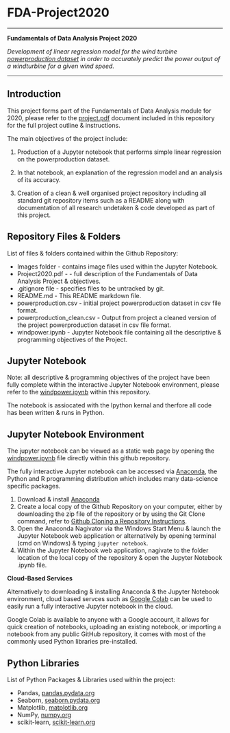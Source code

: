 # FDA-Project2020
- - - - - - - - - - - 
**Fundamentals of Data Analysis Project 2020**

*Development of linear regression model for the wind turbine [powerproduction dataset](https://github.com/PaulSweeney89/FDA-Project2020/blob/main/powerproduction.csv) in order to accurately predict the power output of a windturbine for a given wind speed.*  
- - - - - - - - - - - 

## Introduction 

This project forms part of the Fundamentals of Data Analysis module for 2020, please refer to the [project.pdf](https://github.com/PaulSweeney89/FDA-Project2020/blob/main/Project2020.pdf) document included in this repository for the full project outline & instructions.

The main objectives of the project include:

1.  Production of a Jupyter notebook that performs simple linear regression on the powerproduction dataset.

2.  In that notebook, an explanation of the regression model and an analysis of its accuracy.

3.  Creation of a clean & well organised project repository including all standard git repository items such as a README along with documentation of all research undetaken & code developed as part of this project.

## Repository Files & Folders

List of files & folders contained within the Github Repository:

- Images folder - contains image files used within the Jupyter Notebook.
- Project2020.pdf -  - full description of the Fundamentals of Data Analysis Project & objectives.
- .gitignore file -  specifies files to be untracked by git.
- README.md - This README markdown file.
- powerproduction.csv - initial project powerproduction dataset in csv file format. 
- powerproduction_clean.csv - Output from project a cleaned version of the project powerproduction dataset in csv file format.
- windpower.ipynb - Jupyter Notebook file containing all the descriptive & programming objectives of the Project.

## Jupyter Notebook

Note: all descriptive & programming objectives of the project have been fully complete within the interactive Jupyter Notebook environment, please refer to the [windpower.ipynb](https://github.com/PaulSweeney89/FDA-Project2020/blob/main/windpower.ipynb) within this repository.

The notebook is assiocated with the Ipython kernal and therfore all code has been written & runs in Python.

##  Jupyter Notebook Environment

The jupyter notebook can be viewed as a static web page by opening the [windpower.ipynb](https://github.com/PaulSweeney89/FDA-Project2020/blob/main/windpower.ipynb) file directly within this github repository. 

The fully interactive Jupyter notebook can be accessed via [Anaconda](https://www.anaconda.com), the Python and R programming distribution which includes many data-science specific packages.

1. Download & install [Anaconda](https://www.anaconda.com/products/individual)
2. Create a local copy of the Github Repository on your computer, either by downloading the zip file of the repository or by using the Git Clone command, refer to [Github Cloning a Repository Instructions](https://docs.github.com/en/free-pro-team@latest/github/creating-cloning-and-archiving-repositories/cloning-a-repository).
3. Open the Anaconda Nagivator via the Windows Start Menu & launch the Jupyter Notebook web application or alternatively by opening terminal (cmd on Windows) & typing ``jupyter notebook``.
4. Within the Jupyter Notebook web application, nagivate to the folder location of the local copy of the repository & open the Jupyter Notebook .ipynb file.

**Cloud-Based Services**

Alternatively to downloading & installing  Anaconda & the Jupyter Notebook environment, cloud based servces such as [Google Colab](https://colab.research.google.com/) can be used to easily run a fully interactive Jupyter notebook in the cloud.

Google Colab is available to anyone with a Google account, it allows for quick creation of notebooks, uploading an existing notebook, or importing a notebook from any public GitHub repository, it comes with most of the commonly used Python libraries pre-installed.

## Python Libraries

List of Python Packages & Libraries used within the project:

- Pandas, [pandas.pydata.org](https://pandas.pydata.org/)
- Seaborn, [seaborn.pydata.org](https://seaborn.pydata.org/)
- Matplotlib, [matplotlib.org](https://matplotlib.org/)
- NumPy, [numpy.org](https://numpy.org/)
- scikit-learn, [scikit-learn.org](https://scikit-learn.org/stable/)

